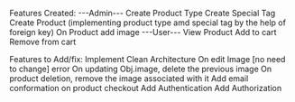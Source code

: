 Features Created:
---Admin---
	Create Product Type
	Create Special Tag
	Create Product (implementing product type amd special tag by the help of foreign key)
			On Product add image
---User---
	View Product
	Add to cart
	Remove from cart

Features to Add/fix:
	Implement Clean Architecture
	On edit Image [no need to change] error
	On updating Obj.image, delete the previous image
	On product deletion, remove the image associated with it
	Add email conformation on product checkout
	Add Authentication 
	Add Authorization

